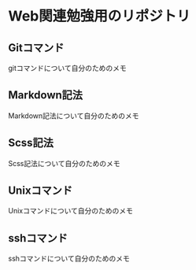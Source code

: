 # Web関連勉強用のリポジトリ


## Gitコマンド
gitコマンドについて自分のためのメモ

## Markdown記法
Markdown記法について自分のためのメモ

## Scss記法
Scss記法について自分のためのメモ

## Unixコマンド
Unixコマンドについて自分のためのメモ

## sshコマンド
sshコマンドについて自分のためのメモ